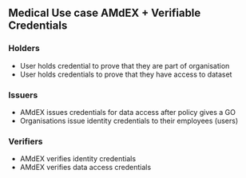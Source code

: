 ## Medical Use case AMdEX + Verifiable Credentials

### Holders
- User holds credential to prove that they are part of organisation
- User holds credentials to prove that they have access to dataset

### Issuers
- AMdEX issues credentials for data access after policy gives a GO
- Organisations issue identity credentials to their employees (users)

### Verifiers
- AMdEX verifies identity credentials
- AMdEX verifies data access credentials
